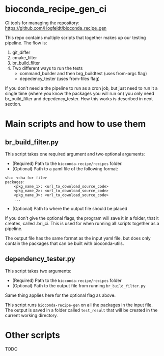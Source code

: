 # bioconda_recipe_gen_ci
CI tools for managing the repository: https://github.com/Hogfeldt/bioconda_recipe_gen

This repo contains multiple scripts that together makes up our testing pipeline.
The flow is: 
1) git_differ 
2) cmake_filter 
3) br_build_filter
4) Two different ways to run the tests
    * command_builder and then brg_buildtest (uses from-args flag)
    * depedency_tester (uses from-files flag)

If you don't need a the pipeline to run as a cron job, but just need to run it
a single time (where you know the packages you will run on) you only need br_build_filter
and depedency_tester. How this works is described in next section. 

# Main scripts and how to use them
## br_build_filter.py

This script takes one required argument and two optional arguments:
- (Required) Path to the `bioconda-recipe/recipes` folder.
- (Optional) Path to a yaml file of the following format:
```
sha: <sha for file>
packages:
    <pkg_name_1>: <url_to_download_source_code>
    <pkg_name_2>: <url_to_download_source_code>
    <pkg_name_3>: <url_to_download_source_code>
    ...
```
- (Optional) Path to where the output file should be placed

If you don't give the optional flags, the program will save it in a folder, 
that it creates, called .bri_ci. This is used for when running all scripts 
together as a pipeline.

The output file has the same format as the input yaml file, 
but does only contain the packages that can be built with bioconda-utils.

## dependency_tester.py
This script takes two arguments:
- (Required) Path to the `bioconda-recipe/recipes` folder
- (Optional) Path to the output file from running `br_build_filter.py`

Same thing applies here for the optional flag as above.

This script runs `bioconda-recipe-gen` on all the packages in the input file.
The output is saved in a folder called `test_result` that will be created in 
the current working directory.

# Other scripts
TODO


